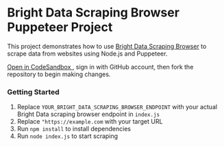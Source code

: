
# Bright Data Scraping Browser Puppeteer Project

This project demonstrates how to use <a href="https://www.brightdata.com/scraping-browser" target="_blank">Bright Data Scraping Browser</a> to scrape data from websites using Node.js and Puppeteer.

<a href="https://codesandbox.io/p/devbox/github/luminati-io/bright-data-scraping-browser-nodejs-project?file=%2Findex.js" target="_blank">
   Open in CodeSandbox
</a>, sign in with GitHub account, then fork the repository to begin making changes.

### Getting Started

1. Replace `YOUR_BRIGHT_DATA_SCRAPING_BROWSER_ENDPOINT` with your actual Bright Data scraping browser endpoint in `index.js`
2. Replace `"https://example.com` with your target URL
3. Run `npm install` to install dependencies
4. Run `node index.js` to start scraping